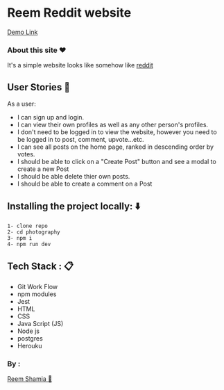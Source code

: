 # Reem Reddit website 

[Demo Link](https://reemreddit.herokuapp.com/)

### About this site :heart:
It's a simple website looks like somehow like [reddit](https://www.reddit.com/)

## User Stories :book:
As a user:
- I can sign up and login.
- I can view their own profiles as well as any other person's profiles.
- I don't need to be logged in to view the website, however you need to be logged in to post, comment, upvote...etc.
- I can see all posts on the home page, ranked in descending order by votes.
- I should be able to click on a "Create Post" button and see a modal to create a new Post
- I should be able delete thier own posts.
- I should be able to create a comment on a Post


## Installing the project locally: :arrow_down:
```
1- clone repo 
2- cd photography
3- npm i 
4- npm run dev
```


## Tech Stack : :clipboard:
* Git Work Flow
* npm modules
* Jest
* HTML
* CSS
* Java Script (JS)
* Node js
* postgres
* Herouku

### By :
[Reem Shamia :sparkling_heart:](https://github.com/reemsh2000)